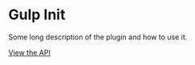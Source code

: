 
# Gulp Init

Some long description of the plugin and how to use it.

[View the API](readme.docs.md)